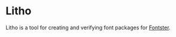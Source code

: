# Litho
Litho is a tool for creating and verifying font packages for [Fontster](https://github.com/ItsPriyesh/Fontster).
